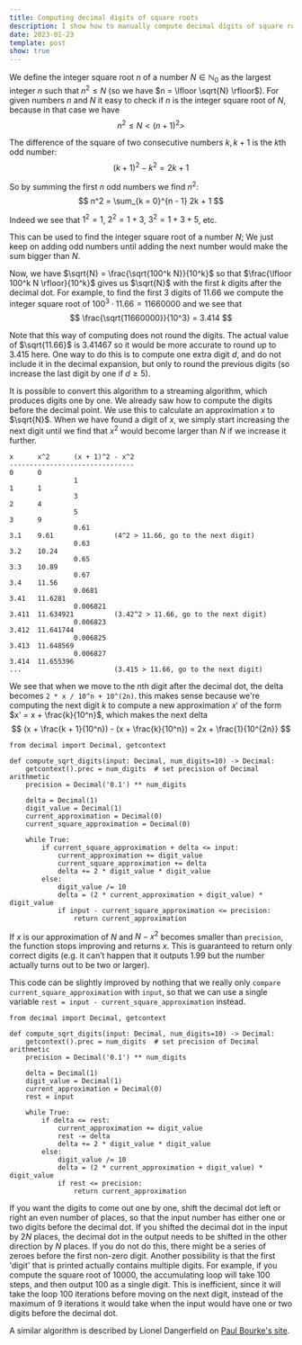 ```yaml
---
title: Computing decimal digits of square roots
description: I show how to manually compute decimal digits of square roots.
date: 2023-01-23
template: post
show: true
---
```


We define the integer square root $n$ of a number $N \in \mathbb{N}_0$ as the largest integer $n$ such that $n^2 \leq N$ (so we have $n = \lfloor \sqrt{N} \rfloor$). For given numbers $n$ and $N$ it easy to check if $n$ is the integer square root of $N$, because in that case we have
$$ n^2 \leq N < (n + 1)^2> $$

The difference of the square of two consecutive numbers $k, k + 1$ is the $k$th odd number:
$$ (k + 1)^2 - k^2 = 2k + 1 $$

So by summing the first $n$ odd numbers we find $n^2$:
$$ n^2 = \sum_{k = 0}^{n - 1} 2k + 1 $$

Indeed we see that $1^2 = 1$, $2^2 = 1 + 3$, $3^2 = 1 + 3 + 5$, etc.

This can be used to find the integer square root of a number $N$; We just keep on adding odd numbers until adding the next number would make the sum bigger than $N$.

Now, we have $\sqrt{N} = \frac{\sqrt{100^k N}}{10^k}$ so that $\frac{\lfloor 100^k N \rfloor}{10^k}$ gives us $\sqrt{N}$ with the first $k$ digits after the decimal dot. For example, to find the first 3 digits of $11.66$ we compute the integer square root of $100^3 \cdot 11.66 = 11660000$ and we see that
$$ \frac{\sqrt{11660000}}{10^3} = 3.414 $$

Note that this way of computing does not round the digits. The actual value of $\sqrt{11.66}$ is $3.41467$ so it would be more accurate to round up to $3.415$ here. One way to do this is to compute one extra digit $d$, and do not include it in the decimal expansion, but only to round the previous digits (so increase the last digit by one if $d \geq 5$).

It is possible to convert this algorithm to a streaming algorithm, which produces digits one by one. We already saw how to compute the digits before the decimal point. We use this to calculate an approximation $x$ to $\sqrt{N}$. When we have found a digit of $x$, we simply start increasing the next digit until we find that $x^2$ would become larger than $N$ if we increase it further.

```
x      x^2      (x + 1)^2 - x^2
-------------------------------
0      0
                1
1      1
                3
2      4
                5
3      9
                0.61
3.1    9.61               (4^2 > 11.66, go to the next digit)
                0.63
3.2    10.24
                0.65
3.3    10.89
                0.67
3.4    11.56
                0.0681
3.41   11.6281
                0.006821
3.411  11.634921          (3.42^2 > 11.66, go to the next digit)
                0.006823
3.412  11.641744
                0.006825
3.413  11.648569
                0.006827
3.414  11.655396
...                       (3.415 > 11.66, go to the next digit)
```

We see that when we move to the $n$th digit after the decimal dot, the delta becomes `2 * x / 10^n + 10^(2n)`. this makes sense because we're computing the next digit $k$ to compute a new approximation $x'$ of the form $x' = x + \frac{k}{10^n}$, which makes the next delta
$$ (x + \frac{k + 1}{10^n}) - (x + \frac{k}{10^n}) = 2x + \frac{1}{10^{2n}} $$

```
from decimal import Decimal, getcontext

def compute_sqrt_digits(input: Decimal, num_digits=10) -> Decimal:
    getcontext().prec = num_digits  # set precision of Decimal arithmetic
    precision = Decimal('0.1') ** num_digits

    delta = Decimal(1)
    digit_value = Decimal(1)
    current_approximation = Decimal(0)
    current_square_approximation = Decimal(0)

    while True:
        if current_square_approximation + delta <= input:
            current_approximation += digit_value
            current_square_approximation += delta
            delta += 2 * digit_value * digit_value
        else:
            digit_value /= 10
            delta = (2 * current_approximation + digit_value) * digit_value
            if input - current_square_approximation <= precision:
                return current_approximation
```

If $x$ is our approximation of $N$ and $N - x^2$ becomes smaller than `precision`, the function stops improving and returns $x$. This is guaranteed to return only correct digits (e.g. it can’t happen that it outputs 1.99 but the number actually turns out to be two or larger).

This code can be slightly improved by nothing that we really only `compare current_square_approximation` with `input`, so that we can use a single variable `rest = input - current_square_approximation` instead.

```
from decimal import Decimal, getcontext

def compute_sqrt_digits(input: Decimal, num_digits=10) -> Decimal:
    getcontext().prec = num_digits  # set precision of Decimal arithmetic
    precision = Decimal('0.1') ** num_digits

    delta = Decimal(1)
    digit_value = Decimal(1)
    current_approximation = Decimal(0)
    rest = input

    while True:
        if delta <= rest:
            current_approximation += digit_value
            rest -= delta
            delta += 2 * digit_value * digit_value
        else:
            digit_value /= 10
            delta = (2 * current_approximation + digit_value) * digit_value
            if rest <= precision:
                return current_approximation
```

If you want the digits to come out one by one, shift the decimal dot left or right an even number of places, so that the input number has either one or two digits before the decimal dot. If you shifted the decimal dot in the input by $2N$ places, the decimal dot in the output needs to be shifted in the other direction by $N$ places. If you do not do this, there might be a series of zeroes before the first non-zero digit. Another possibility is that the first 'digit' that is printed actually contains multiple digits. For example, if you compute the square root of 10000, the accumulating loop will take 100 steps, and then output 100 as a single digit. This is inefficient, since it will take the loop 100 iterations before moving on the next digit, instead of the maximum of 9 iterations it would take when the input would have one or two digits before the decimal dot.

A similar algorithm is described by Lionel Dangerfield on [Paul Bourke's site](http://paulbourke.net/miscellaneous/numbers/).
